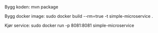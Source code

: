 Bygg koden:
mvn package

Bygg docker image:
sudo docker build --rm=true -t simple-microservice .

Kjør service:
sudo docker run -p 8081:8081 simple-microservice

